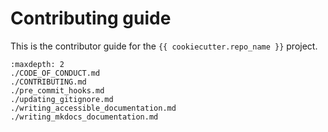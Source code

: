 # Contributing guide

This is the contributor guide for the `{{ cookiecutter.repo_name }}` project.

```{toctree}
:maxdepth: 2
./CODE_OF_CONDUCT.md
./CONTRIBUTING.md
./pre_commit_hooks.md
./updating_gitignore.md
./writing_accessible_documentation.md
./writing_mkdocs_documentation.md
```
